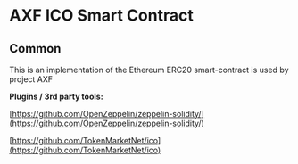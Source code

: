 # AXF ICO Smart Contract

## Common

This is an implementation of the Ethereum ERC20 smart-contract is used by project AXF

<b>Plugins / 3rd party tools:</b>

[https://github.com/OpenZeppelin/zeppelin-solidity/](https://github.com/OpenZeppelin/zeppelin-solidity/)

[https://github.com/TokenMarketNet/ico](https://github.com/TokenMarketNet/ico)